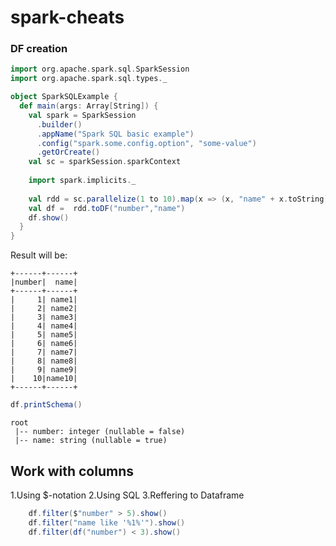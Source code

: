 # spark-cheats

### DF creation

```scala
import org.apache.spark.sql.SparkSession
import org.apache.spark.sql.types._

object SparkSQLExample {
  def main(args: Array[String]) {
    val spark = SparkSession
      .builder()
      .appName("Spark SQL basic example")
      .config("spark.some.config.option", "some-value")
      .getOrCreate()
    val sc = sparkSession.sparkContext
    
    import spark.implicits._
        
    val rdd = sc.parallelize(1 to 10).map(x => (x, "name" + x.toString))
    val df =  rdd.toDF("number","name")
    df.show()      
  }
}
```

Result will be:
```text
+------+------+
|number|  name|
+------+------+
|     1| name1|
|     2| name2|
|     3| name3|
|     4| name4|
|     5| name5|
|     6| name6|
|     7| name7|
|     8| name8|
|     9| name9|
|    10|name10|
+------+------+
```
```scala
df.printSchema()
```

```text
root
 |-- number: integer (nullable = false)
 |-- name: string (nullable = true)
```
## Work with columns

1.Using $-notation
2.Using SQL
3.Reffering to Dataframe

```scala 
    df.filter($"number" > 5).show()
    df.filter("name like '%1%'").show()
    df.filter(df("number") < 3).show()
```
